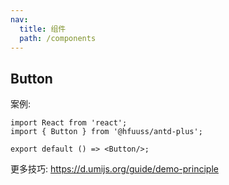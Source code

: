 ```yaml
---
nav:
  title: 组件
  path: /components
---
```


## Button

案例:

```tsx
import React from 'react';
import { Button } from '@hfuuss/antd-plus';

export default () => <Button/>;
```

更多技巧: https://d.umijs.org/guide/demo-principle
